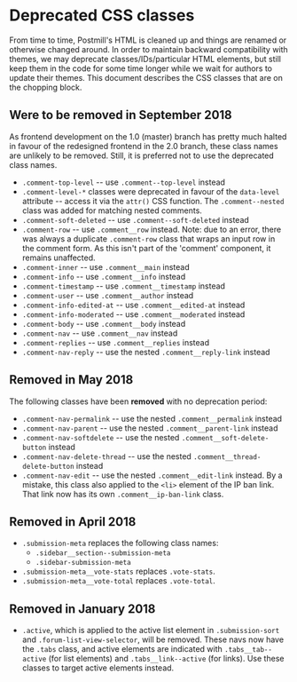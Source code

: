 Deprecated CSS classes
===

From time to time, Postmill's HTML is cleaned up and things are renamed or
otherwise changed around. In order to maintain backward compatibility with
themes, we may deprecate classes/IDs/particular HTML elements, but still keep
them in the code for some time longer while we wait for authors to update their
themes. This document describes the CSS classes that are on the chopping block.

## Were to be removed in September 2018

As frontend development on the 1.0 (master) branch has pretty much halted in
favour of the redesigned frontend in the 2.0 branch, these class names are
unlikely to be removed. Still, it is preferred not to use the deprecated class
names.

* `.comment-top-level` -- use `.comment--top-level` instead
* `.comment-level-*` classes were deprecated in favour of the `data-level`
  attribute -- access it via the `attr()` CSS function. The `.comment--nested`
  class was added for matching nested comments.
* `.comment-soft-deleted` -- use `.comment--soft-deleted` instead
* `.comment-row` -- use `.comment__row` instead. Note: due to an error, there
  was always a duplicate `.comment-row` class that wraps an input row in the
  comment form. As this isn't part of the 'comment' component, it remains
  unaffected.
* `.comment-inner` -- use `.comment__main` instead
* `.comment-info` -- use `.comment__info` instead
* `.comment-timestamp` -- use `.comment__timestamp` instead
* `.comment-user` -- use `.comment__author` instead
* `.comment-info-edited-at` -- use `.comment__edited-at` instead
* `.comment-info-moderated` -- use `.comment__moderated` instead
* `.comment-body` -- use `.comment__body` instead
* `.comment-nav` -- use `.comment__nav` instead
* `.comment-replies` -- use `.comment__replies` instead
* `.comment-nav-reply` -- use the nested `.comment__reply-link` instead

## Removed in May 2018

The following classes have been **removed** with no deprecation period:

* `.comment-nav-permalink` -- use the nested `.comment__permalink` instead
* `.comment-nav-parent` -- use the nested `.comment__parent-link` instead
* `.comment-nav-softdelete` -- use the nested `.comment__soft-delete-button`
  instead
* `.comment-nav-delete-thread` -- use the nested
  `.comment__thread-delete-button` instead
* `.comment-nav-edit` -- use the nested `.comment__edit-link` instead. By a
  mistake, this class also applied to the `<li>` element of the IP ban link.
  That link now has its own `.comment__ip-ban-link` class.

## Removed in April 2018

* `.submission-meta` replaces the following class names:
    * `.sidebar__section--submission-meta`
    * `.sidebar-submission-meta`
* `.submission-meta__vote-stats` replaces `.vote-stats`.
* `.submission-meta__vote-total` replaces `.vote-total`.

## Removed in January 2018

* `.active`, which is applied to the active list element in `.submission-sort`
  and `.forum-list-view-selector`, will be removed. These navs now have the
  `.tabs` class, and active elements are indicated with `.tabs__tab--active`
  (for list elements) and `.tabs__link--active` (for links). Use these classes
  to target active elements instead.
